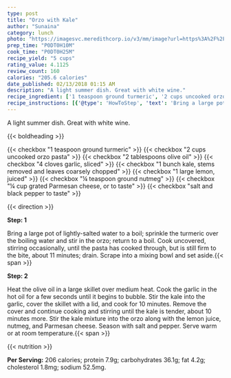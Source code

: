 ```yaml
---
type: post
title: "Orzo with Kale"
author: "Sunaina"
category: lunch
photo: "https://imagesvc.meredithcorp.io/v3/mm/image?url=https%3A%2F%2Fimages.media-allrecipes.com%2Fuserphotos%2F969127.jpg"
prep_time: "P0DT0H10M"
cook_time: "P0DT0H25M"
recipe_yield: "5 cups"
rating_value: 4.1125
review_count: 160
calories: "205.6 calories"
date_published: 02/13/2018 01:15 AM
description: "A light summer dish. Great with white wine."
recipe_ingredient: ['1 teaspoon ground turmeric', '2 cups uncooked orzo pasta', '2 tablespoons olive oil', '4 cloves garlic, sliced', '1 bunch kale, stems removed and leaves coarsely chopped', '1 large lemon, juiced', '¼ teaspoon ground nutmeg', '¼ cup grated Parmesan cheese, or to taste', 'salt and black pepper to taste']
recipe_instructions: [{'@type': 'HowToStep', 'text': 'Bring a large pot of lightly-salted water to a boil; sprinkle the turmeric over the boiling water and stir in the orzo; return to a boil. Cook uncovered, stirring occasionally, until the pasta has cooked through, but is still firm to the bite, about 11 minutes; drain. Scrape into a mixing bowl and set aside.\n'}, {'@type': 'HowToStep', 'text': 'Heat the olive oil in a large skillet over medium heat. Cook the garlic in the hot oil for a few seconds until it begins to bubble. Stir the kale into the garlic, cover the skillet with a lid, and cook for 10 minutes. Remove the cover and continue cooking and stirring until the kale is tender, about 10 minutes more. Stir the kale mixture into the orzo along with the lemon juice, nutmeg, and Parmesan cheese. Season with salt and pepper. Serve warm or at room temperature.\n'}]
---
```


A light summer dish. Great with white wine. 

{{< boldheading >}}

{{< checkbox "1 teaspoon ground turmeric" >}}
{{< checkbox "2 cups uncooked orzo pasta" >}}
{{< checkbox "2 tablespoons olive oil" >}}
{{< checkbox "4 cloves garlic, sliced" >}}
{{< checkbox "1 bunch kale, stems removed and leaves coarsely chopped" >}}
{{< checkbox "1 large lemon, juiced" >}}
{{< checkbox "¼ teaspoon ground nutmeg" >}}
{{< checkbox "¼ cup grated Parmesan cheese, or to taste" >}}
{{< checkbox "salt and black pepper to taste" >}}


{{< direction >}}

**Step: 1**

Bring a large pot of lightly-salted water to a boil; sprinkle the turmeric over the boiling water and stir in the orzo; return to a boil. Cook uncovered, stirring occasionally, until the pasta has cooked through, but is still firm to the bite, about 11 minutes; drain. Scrape into a mixing bowl and set aside.{{< span >}}

**Step: 2**

Heat the olive oil in a large skillet over medium heat. Cook the garlic in the hot oil for a few seconds until it begins to bubble. Stir the kale into the garlic, cover the skillet with a lid, and cook for 10 minutes. Remove the cover and continue cooking and stirring until the kale is tender, about 10 minutes more. Stir the kale mixture into the orzo along with the lemon juice, nutmeg, and Parmesan cheese. Season with salt and pepper. Serve warm or at room temperature.{{< span >}}

{{< nutrition >}}

**Per Serving:** 206 calories; protein 7.9g; carbohydrates 36.1g; fat 4.2g; cholesterol 1.8mg; sodium 52.5mg.
